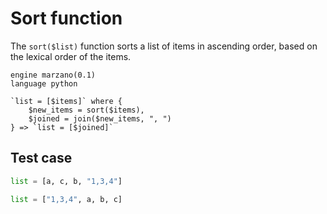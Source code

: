 # Sort function

The `sort($list)` function sorts a list of items in ascending order, based on the lexical order of the items.

```grit
engine marzano(0.1)
language python

`list = [$items]` where {
	$new_items = sort($items),
	$joined = join($new_items, ", ")
} => `list = [$joined]`
```

## Test case

```python
list = [a, c, b, "1,3,4"]
```

```python
list = ["1,3,4", a, b, c]
```
